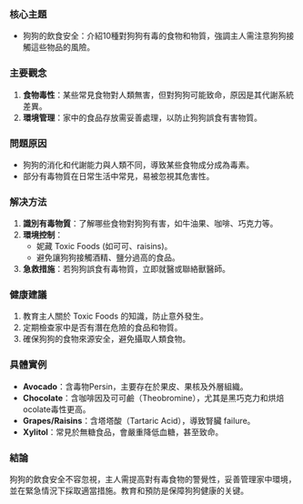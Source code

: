 ### 核心主題
- 狗狗的飲食安全：介紹10種對狗狗有毒的食物和物質，強調主人需注意狗狗接觸這些物品的風險。

### 主要觀念
1. **食物毒性**：某些常見食物對人類無害，但對狗狗可能致命，原因是其代謝系統差異。
2. **環境管理**：家中的食品存放需妥善處理，以防止狗狗誤食有害物質。

### 問題原因
- 狗狗的消化和代謝能力與人類不同，導致某些食物成分成為毒素。
- 部分有毒物質在日常生活中常見，易被忽視其危害性。

### 解决方法
1. **識別有毒物質**：了解哪些食物對狗狗有害，如牛油果、咖啡、巧克力等。
2. **環境控制**：
   - 妮藏 Toxic Foods (如可可、raisins)。
   - 避免讓狗狗接觸酒精、鹽分過高的食品。
3. **急救措施**：若狗狗誤食有毒物質，立即就醫或聯絡獸醫師。

### 健康建議
1. 教育主人關於 Toxic Foods 的知識，防止意外發生。
2. 定期檢查家中是否有潛在危險的食品和物質。
3. 確保狗狗的食物來源安全，避免攝取人類食物。

### 具體實例
- **Avocado**：含毒物Persin，主要存在於果皮、果核及外層組織。
- **Chocolate**：含咖啡因及可可鹼（Theobromine），尤其是黑巧克力和烘焙ocolate毒性更高。
- **Grapes/Raisins**：含塔塔酸（Tartaric Acid），導致腎臟 failure。
- **Xylitol**：常見於無糖食品，會嚴重降低血糖，甚至致命。

### 結論
狗狗的飲食安全不容忽視，主人需提高對有毒食物的警覺性，妥善管理家中環境，並在緊急情況下採取適當措施。教育和預防是保障狗狗健康的关键。